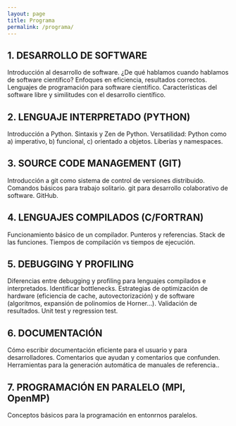 ```yaml
---
layout: page
title: Programa
permalink: /programa/
---
```



## 1. DESARROLLO DE SOFTWARE
   Introducción al desarrollo de software. ¿De qué hablamos cuando hablamos de software científico? Enfoques en eficiencia, resultados correctos. Lenguajes de programación para software científico. Características del software libre y similitudes con el desarrollo científico.

## 2. LENGUAJE INTERPRETADO (PYTHON)
   Introducción a Python. Sintaxis y Zen de Python. Versatilidad: Python como a) imperativo, b) funcional, c) orientado a objetos. Liberías y namespaces.

## 3. SOURCE CODE MANAGEMENT (GIT)
   Introducción a git como sistema de control de versiones distribuido. Comandos básicos para trabajo solitario. git para desarrollo colaborativo de software. GitHub.

## 4. LENGUAJES COMPILADOS (C/FORTRAN)
   Funcionamiento básico de un compilador. Punteros y referencias. Stack de las funciones. Tiempos de compilación vs tiempos de ejecución.

## 5. DEBUGGING Y PROFILING
   Diferencias entre debugging y profiling para lenguajes compilados e interpretados. Identificar bottlenecks. Estrategias de optimización de hardware (eficiencia de cache, autovectorización) y de software (algoritmos, expansión de polinomios de Horner…). Validación de resultados. Unit test y regression test.

## 6. DOCUMENTACIÓN
   Cómo escribir documentación eficiente para el usuario y para desarrolladores. Comentarios que ayudan y comentarios que confunden. Herramientas para la generación automática de manuales de referencia..

## 7. PROGRAMACIÓN EN PARALELO (MPI, OpenMP)
   Conceptos básicos para la programación en entonrnos paralelos.